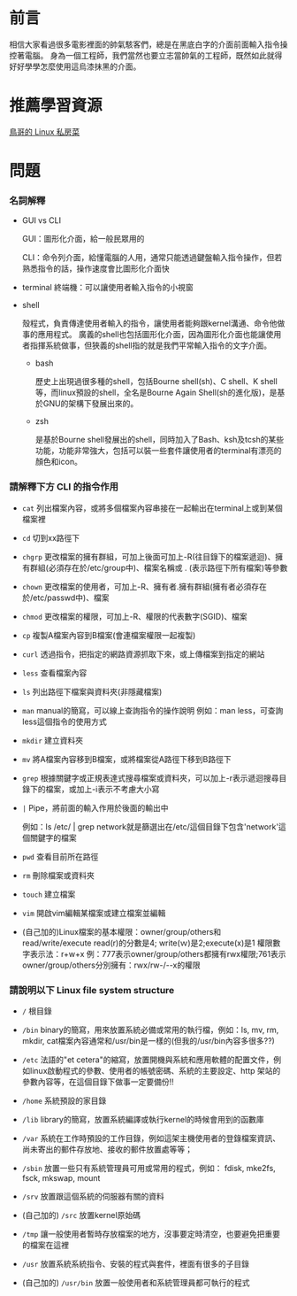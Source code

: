# 前言
相信大家看過很多電影裡面的帥氣駭客們，總是在黑底白字的介面前面輸入指令操控著電腦。 身為一個工程師，我們當然也要立志當帥氣的工程師，既然如此就得好好學學怎麼使用這烏漆抹黑的介面。

# 推薦學習資源
[鳥哥的 Linux 私房菜](https://linux.vbird.org/linux_basic/centos7/)

# 問題

### 名詞解釋

- GUI vs CLI

    GUI：圖形化介面，給一般民眾用的

    CLI：命令列介面，給懂電腦的人用，通常只能透過鍵盤輸入指令操作，但若熟悉指令的話，操作速度會比圖形化介面快

- terminal
    終端機：可以讓使用者輸入指令的小視窗

- shell
 
    殼程式，負責傳達使用者輸入的指令，讓使用者能夠跟kernel溝通、命令他做事的應用程式。
    廣義的shell也包括圖形化介面，因為圖形化介面也能讓使用者指揮系統做事，但狹義的shell指的就是我們平常輸入指令的文字介面。
    - bash
    
        歷史上出現過很多種的shell，包括Bourne shell(sh)、C shell、K shell等，而linux預設的shell，全名是Bourne Again Shell(sh的進化版)，是基於GNU的架構下發展出來的。   
    - zsh 
    
        是基於Bourne shell發展出的shell，同時加入了Bash、ksh及tcsh的某些功能，功能非常強大，包括可以裝一些套件讓使用者的terminal有漂亮的顏色和icon。

### 請解釋下方 CLI 的指令作用
    
- `cat` 列出檔案內容，或將多個檔案內容串接在一起輸出在terminal上或到某個檔案裡

- `cd` 切到xx路徑下

- `chgrp` 更改檔案的擁有群組，可加上後面可加上-R(往目錄下的檔案遞迴)、擁有群組(必須存在於/etc/group中)、檔案名稱或 . (表示路徑下所有檔案)等參數 

- `chown` 更改檔案的使用者，可加上-R、擁有者.擁有群組(擁有者必須存在於/etc/passwd中)、檔案

- `chmod` 更改檔案的權限，可加上-R、權限的代表數字(SGID)、檔案

- `cp` 複製A檔案內容到B檔案(會連檔案權限一起複製)

- `curl` 透過指令，把指定的網路資源抓取下來，或上傳檔案到指定的網站

- `less` 查看檔案內容
 
- `ls` 列出路徑下檔案與資料夾(非隱藏檔案)

- `man` manual的簡寫，可以線上查詢指令的操作說明
       例如：man less，可查詢less這個指令的使用方式

- `mkdir` 建立資料夾
    
- `mv` 將A檔案內容移到B檔案，或將檔案從A路徑下移到B路徑下

- `grep` 根據關鍵字或正規表達式搜尋檔案或資料夾，可以加上-r表示遞迴搜尋目錄下的檔案，或加上-i表示不考慮大小寫

- `|` Pipe，將前面的輸入作用於後面的輸出中

    例如：ls /etc/ | grep network就是篩選出在/etc/這個目錄下包含'network'這個關鍵字的檔案

- `pwd` 查看目前所在路徑

- `rm` 刪除檔案或資料夾

- `touch` 建立檔案

- `vim` 開啟vim編輯某檔案或建立檔案並編輯

- (自己加的)Linux檔案的基本權限：owner/group/others和read/write/execute
read(r)的分數是4; write(ｗ)是2;execute(x)是1 
權限數字表示法：r+w+x
例：777表示owner/group/others都擁有rwx權限;761表示owner/group/others分別擁有：rwx/rw-/--x的權限

### 請說明以下 Linux file system structure 

- `/` 根目錄

- `/bin` binary的簡寫，用來放置系統必備或常用的執行檔，例如：ls, mv, rm, mkdir, cat檔案內容通常和/usr/bin是一樣的(但我的/usr/bin內容多很多??)

- `/etc` 法語的"et cetera"的縮寫，放置開機與系統和應用軟體的配置文件，例如linux啟動程式的參數、使用者的帳號密碼、系統的主要設定、http 架站的參數內容等，在這個目錄下做事一定要備份!!

- `/home` 系統預設的家目錄

- `/lib` library的簡寫，放置系統編譯或執行kernel的時候會用到的函數庫

- `/var` 系統在工作時預設的工作目錄，例如這架主機使用者的登錄檔案資訊、尚未寄出的郵件存放地、接收的郵件放置處等等；

- `/sbin` 放置一些只有系統管理員可用或常用的程式，例如： fdisk, mke2fs, fsck, mkswap, mount

- `/srv` 放置跟這個系統的伺服器有關的資料

-  (自己加的) `/src` 放置kernel原始碼

- `/tmp` 讓一般使用者暫時存放檔案的地方，沒事要定時清空，也要避免把重要的檔案在這裡

- `/usr` 放置系統系統指令、安裝的程式與套件，裡面有很多的子目錄

- (自己加的) `/usr/bin` 放置一般使用者和系統管理員都可執行的程式